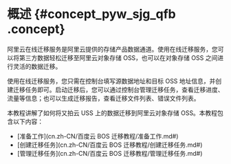 # 概述 {#concept_pyw_sjg_qfb .concept}

阿里云在线迁移服务是阿里云提供的存储产品数据通道。使用在线迁移服务，您可以将第三方数据轻松迁移至阿里云对象存储 OSS，也可以在对象存储 OSS 之间进行灵活的数据迁移。

使用在线迁移服务，您只需在控制台填写源数据地址和目标 OSS 地址信息，并创建迁移任务即可。启动迁移后，您可以通过控制台管理迁移任务，查看迁移进度、流量等信息；也可以生成迁移报告，查看迁移文件列表、错误文件列表。

本教程讲解了如何将又拍云 USS 上的数据迁移到阿里云对象存储 OSS。本教程包含以下内容：

-   [准备工作](cn.zh-CN/百度云 BOS 迁移教程/准备工作.md#)
-   [创建迁移任务](cn.zh-CN/百度云 BOS 迁移教程/创建迁移任务.md#)
-   [管理迁移任务](cn.zh-CN/百度云 BOS 迁移教程/管理迁移任务.md#)

